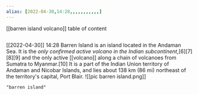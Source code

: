 ```yaml
---
alias: [2022-04-30,14:28,,,,,,,,,,,]
---
```

[[barren island volcano]]
table of content
```toc
```

[[2022-04-30]] 14:28
Barren Island is an island located in the Andaman Sea. It is the *only confirmed active volcano in the Indian subcontinent*,[6][7][8][9] and the only active [[volcano]] along a chain of volcanoes from Sumatra to Myanmar.[10] It is a part of the Indian Union territory of Andaman and Nicobar Islands, and lies about 138 km (86 mi) northeast of the territory's capital, Port Blair.
![[pic barren island.png]]
```query
"barren island"
```